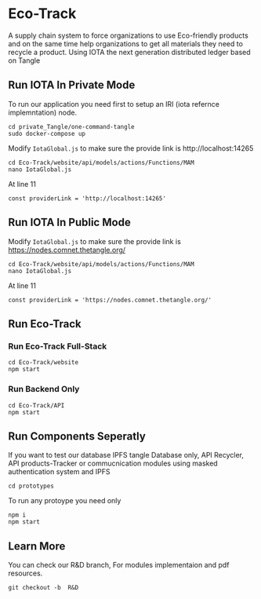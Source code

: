 # Eco-Track
A supply chain system to  force organizations to use Eco-friendly products and on the same time help organizations to get all materials they need to recycle  a product. Using IOTA the next generation distributed ledger based on Tangle

## Run IOTA In Private Mode
To run our application you need first to setup an  IRI (iota refernce implemntation) node.
```
cd private_Tangle/one-command-tangle
sudo docker-compose up
```
Modify `IotaGlobal.js` to make sure the provide link is  http://localhost:14265
```
cd Eco-Track/website/api/models/actions/Functions/MAM
nano IotaGlobal.js
```
At line 11
```
const providerLink = 'http://localhost:14265'
```
## Run IOTA In Public Mode
Modify `IotaGlobal.js` to make sure the provide link is https://nodes.comnet.thetangle.org/
```
cd Eco-Track/website/api/models/actions/Functions/MAM
nano IotaGlobal.js
```
At line 11
```
const providerLink = 'https://nodes.comnet.thetangle.org/'
```
## Run Eco-Track
### Run Eco-Track Full-Stack 
```
cd Eco-Track/website
npm start
```
### Run Backend Only
```
cd Eco-Track/API
npm start
```
## Run Components Seperatly
If you want to test our database IPFS tangle Database only, API Recycler, API products-Tracker or commucnication modules using masked authentication system and IPFS
```
cd prototypes
```
To run any protoype you need only
```
npm i
npm start
```
## Learn More
You can check our R&D branch, For modules implementaion and pdf resources.
```
git checkout -b  R&D
```
